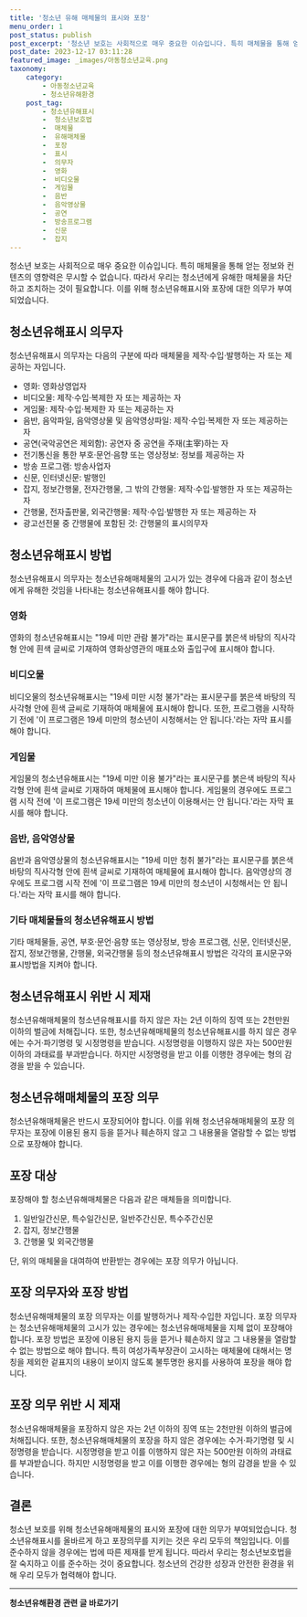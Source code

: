```yaml
---
title: '청소년 유해 매체물의 표시와 포장'
menu_order: 1
post_status: publish
post_excerpt: '청소년 보호는 사회적으로 매우 중요한 이슈입니다. 특히 매체물을 통해 얻는 정보와 컨텐츠의 영향력은 무시할 수 없습니다. 따라서 우리는 청소년에게 유해한 매체물을 차단하고 조치하는 것이 필요합니다. 이를 위해 청소년유해표시와 포장에 대한 의무가 부여되었습니다.'
post_date: 2023-12-17 03:11:28
featured_image: _images/아동청소년교육.png
taxonomy:
    category:
        - 아동청소년교육
        - 청소년유해환경
    post_tag:
        - 청소년유해표시
        -  청소년보호법
        -  매체물
        -  유해매체물
        -  포장
        -  표시
        -  의무자
        -  영화
        -  비디오물
        -  게임물
        -  음반
        -  음악영상물
        -  공연
        -  방송프로그램
        -  신문
        -  잡지
---
```



청소년 보호는 사회적으로 매우 중요한 이슈입니다. 특히 매체물을 통해 얻는 정보와 컨텐츠의 영향력은 무시할 수 없습니다. 따라서 우리는 청소년에게 유해한 매체물을 차단하고 조치하는 것이 필요합니다. 이를 위해 청소년유해표시와 포장에 대한 의무가 부여되었습니다.

## 청소년유해표시 의무자

청소년유해표시 의무자는 다음의 구분에 따라 매체물을 제작·수입·발행하는 자 또는 제공하는 자입니다.

- 영화: 영화상영업자
- 비디오물: 제작·수입·복제한 자 또는 제공하는 자
- 게임물: 제작·수입·복제한 자 또는 제공하는 자
- 음반, 음악파일, 음악영상물 및 음악영상파일: 제작·수입·복제한 자 또는 제공하는 자
- 공연(국악공연은 제외함): 공연자 중 공연을 주재(主宰)하는 자
- 전기통신을 통한 부호·문언·음향 또는 영상정보: 정보를 제공하는 자
- 방송 프로그램: 방송사업자
- 신문, 인터넷신문: 발행인
- 잡지, 정보간행물, 전자간행물, 그 밖의 간행물: 제작·수입·발행한 자 또는 제공하는 자
- 간행물, 전자출판물, 외국간행물: 제작·수입·발행한 자 또는 제공하는 자
- 광고선전물 중 간행물에 포함된 것: 간행물의 표시의무자

## 청소년유해표시 방법

청소년유해표시 의무자는 청소년유해매체물의 고시가 있는 경우에 다음과 같이 청소년에게 유해한 것임을 나타내는 청소년유해표시를 해야 합니다.

### 영화

영화의 청소년유해표시는 "19세 미만 관람 불가"라는 표시문구를 붉은색 바탕의 직사각형 안에 흰색 글씨로 기재하여 영화상영관의 매표소와 출입구에 표시해야 합니다.

### 비디오물

비디오물의 청소년유해표시는 "19세 미만 시청 불가"라는 표시문구를 붉은색 바탕의 직사각형 안에 흰색 글씨로 기재하여 매체물에 표시해야 합니다. 또한, 프로그램을 시작하기 전에 '이 프로그램은 19세 미만의 청소년이 시청해서는 안 됩니다.'라는 자막 표시를 해야 합니다.

### 게임물

게임물의 청소년유해표시는 "19세 미만 이용 불가"라는 표시문구를 붉은색 바탕의 직사각형 안에 흰색 글씨로 기재하여 매체물에 표시해야 합니다. 게임물의 경우에도 프로그램 시작 전에 '이 프로그램은 19세 미만의 청소년이 이용해서는 안 됩니다.'라는 자막 표시를 해야 합니다.

### 음반, 음악영상물

음반과 음악영상물의 청소년유해표시는 "19세 미만 청취 불가"라는 표시문구를 붉은색 바탕의 직사각형 안에 흰색 글씨로 기재하여 매체물에 표시해야 합니다. 음악영상의 경우에도 프로그램 시작 전에 '이 프로그램은 19세 미만의 청소년이 시청해서는 안 됩니다.'라는 자막 표시를 해야 합니다.

### 기타 매체물들의 청소년유해표시 방법

기타 매체물들, 공연, 부호·문언·음향 또는 영상정보, 방송 프로그램, 신문, 인터넷신문, 잡지, 정보간행물, 간행물, 외국간행물 등의 청소년유해표시 방법은 각각의 표시문구와 표시방법을 지켜야 합니다.

## 청소년유해표시 위반 시 제재

청소년유해매체물의 청소년유해표시를 하지 않은 자는 2년 이하의 징역 또는 2천만원 이하의 벌금에 처해집니다. 또한, 청소년유해매체물의 청소년유해표시를 하지 않은 경우에는 수거·파기명령 및 시정명령을 받습니다. 시정명령을 이행하지 않은 자는 500만원 이하의 과태료를 부과받습니다. 하지만 시정명령을 받고 이를 이행한 경우에는 형의 감경을 받을 수 있습니다.

## 청소년유해매체물의 포장 의무

청소년유해매체물은 반드시 포장되어야 합니다. 이를 위해 청소년유해매체물의 포장 의무자는 포장에 이용된 용지 등을 뜯거나 훼손하지 않고 그 내용물을 열람할 수 없는 방법으로 포장해야 합니다.

## 포장 대상

포장해야 할 청소년유해매체물은 다음과 같은 매체들을 의미합니다.

1. 일반일간신문, 특수일간신문, 일반주간신문, 특수주간신문
2. 잡지, 정보간행물
3. 간행물 및 외국간행물

단, 위의 매체물을 대여하여 반환받는 경우에는 포장 의무가 아닙니다.

## 포장 의무자와 포장 방법

청소년유해매체물의 포장 의무자는 이를 발행하거나 제작·수입한 자입니다. 포장 의무자는 청소년유해매체물의 고시가 있는 경우에는 청소년유해매체물을 지체 없이 포장해야 합니다. 포장 방법은 포장에 이용된 용지 등을 뜯거나 훼손하지 않고 그 내용물을 열람할 수 없는 방법으로 해야 합니다. 특히 여성가족부장관이 고시하는 매체물에 대해서는 명칭을 제외한 겉표지의 내용이 보이지 않도록 불투명한 용지를 사용하여 포장을 해야 합니다.

## 포장 의무 위반 시 제재

청소년유해매체물을 포장하지 않은 자는 2년 이하의 징역 또는 2천만원 이하의 벌금에 처해집니다. 또한, 청소년유해매체물의 포장을 하지 않은 경우에는 수거·파기명령 및 시정명령을 받습니다. 시정명령을 받고 이를 이행하지 않은 자는 500만원 이하의 과태료를 부과받습니다. 하지만 시정명령을 받고 이를 이행한 경우에는 형의 감경을 받을 수 있습니다.

## 결론


청소년 보호를 위해 청소년유해매체물의 표시와 포장에 대한 의무가 부여되었습니다. 청소년유해표시를 올바르게 하고 포장의무를 지키는 것은 우리 모두의 책임입니다. 이를 준수하지 않을 경우에는 법에 따른 제재를 받게 됩니다. 따라서 우리는 청소년보호법을 잘 숙지하고 이를 준수하는 것이 중요합니다. 청소년의 건강한 성장과 안전한 환경을 위해 우리 모두가 협력해야 합니다.
<!-- wp:separator -->
<hr class="wp-block-separator has-alpha-channel-opacity"/>
<!-- /wp:separator -->

<!-- wp:group {"backgroundColor":"base","layout":{"type":"constrained"}} -->
<div class="wp-block-group has-base-background-color has-background"><!-- wp:paragraph {"align":"center","fontSize":"medium"} -->
<p class="has-text-align-center has-large-font-size"><strong>청소년유해환경 관련 글 바로가기</strong></p>
<!-- /wp:paragraph -->


<!-- wp:latest-posts
{"categories":[{"id":34708,"count":19,"description":"","link":"https://uknowlaw.com/category/%ec%b2%ad%ec%86%8c%eb%85%84%ec%9c%a0%ed%95%b4%ed%99%98%ea%b2%bd/","name":"청소년유해환경","slug":"청소년유해환경","taxonomy":"category","parent":0,"meta":[],"_links":{"self":[{"href":"https://uknowlaw.com/wp-json/wp/v2/categories/34708"}],"collection":[{"href":"https://uknowlaw.com/wp-json/wp/v2/categories"}],"about":[{"href":"https://uknowlaw.com/wp-json/wp/v2/taxonomies/category"}],"wp:post_type":[{"href":"https://uknowlaw.com/wp-json/wp/v2/posts?categories=34708"}],"curies":[{"name":"wp","href":"https://api.w.org/{rel}","templated":true}]}}],"postsToShow":100,"excerptLength":28,"postLayout":"grid","columns":2,"featuredImageAlign":"left","featuredImageSizeSlug":"large","fontSize":"small"} /--></div>
<!-- /wp:group -->